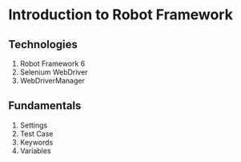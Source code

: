 # Introduction to Robot Framework

## Technologies
1. Robot Framework 6
2. Selenium WebDriver
3. WebDriverManager

## Fundamentals
1. Settings
2. Test Case
3. Keywords
4. Variables
